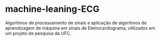 # machine-leaning-ECG
Algoritmos de processamento de sinais e aplicação de algoritmos de aprendizagem de máquina em sinais de Eletrocardiograma, utilizados em um projeto de pesquisa da UFC.
